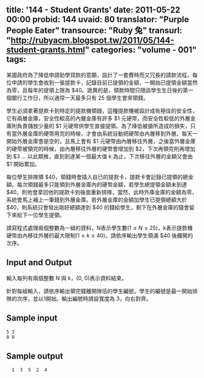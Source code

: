 title: '144 - Student Grants'
date: 2011-05-22 00:00
probid: 144
uvaid: 80
translator: "Purple People Eater"
transource: "Ruby 兔"
transurl: "http://rubyacm.blogspot.tw/2011/05/144-student-grants.html"
categories: "volume - 001"
tags:
---

某國政府為了降低申請助學貸款的意願，設計了一套費時而又冗長的請款流程，每位申請的學生會收到一張提款卡，記錄目前已提領的金額，一開始已提領金額當然為零，且每年的提領上限為 $\$ 40$。詭異的是，領款時間只限該學生生日後的第一個銀行工作日，所以通常一天最多只有 25 個學生會來領錢。

學生必須拿著提款卡到特定的提款機領錢，這種提款機被設計成有極佳的安全性，它有兩層金庫，安全性較高的內層金庫有許多 $\$1$ 元硬幣，而安全性較低的外層金庫則負責儲放少量的 $\$1$ 元硬幣供學生直接提領。為了降低被搶所造成的損失，只有當外層金庫的硬幣用完的時候，才會由系統自動把硬幣由內層移到外層。每天一開始外層金庫會是空的，且馬上會有 $\$1$ 元硬幣由內層移往外層，之後當外層金庫的硬幣被領完的時候，由內層移往外層的硬幣會增加到 $\$2$，下次再領完則再增加到 $\$3$ … 以此類推，直到到達某一個最大值 k 為止，下次移往外層的金額又會由 $\$1$ 開始累加。

每位學生排隊領 $\$40$，領錢時會插入自已的提款卡，提款卡會記錄已提領的總金額。每次領錢最多只能領到外層金庫內的硬幣金額，若學生總提領金額未到達 $\$$40，則他會拿回他的提款卡到後面重新排隊，當然，此時外庫金庫的金額為零，系統會馬上補上一筆錢到外層金庫。若外層金庫的金額加學生已提領總額大於 $\$$40，則系統只會發出剛好總額達到 $\$$40 的錢給學生，剩下在外層金庫的錢會留下來給下一位學生提領。

請寫程式處理兩個整數為一組的資料，N表示學生數($1 \le N \le 25$)，k表示提款機硬幣由內移往外層的最大限制($1 \le k \le 40$)，請依序輸出學生領滿 $\$40$ 後離開的次序。

<!-- more -->

## Input and Output ##

輸入每列有兩個整數 N 與 k，(0, 0)表示資料結束。

針對每組輸入，請依序輸出領完錢離開隊伍的學生編號，學生的編號是最一開始排隊的次序，並以1開始。輸出編號時請設寬度為 3，向右對齊。

## Sample input ##

	5 3
	0 0

## Sample output ##

	  1  3  5  2  4